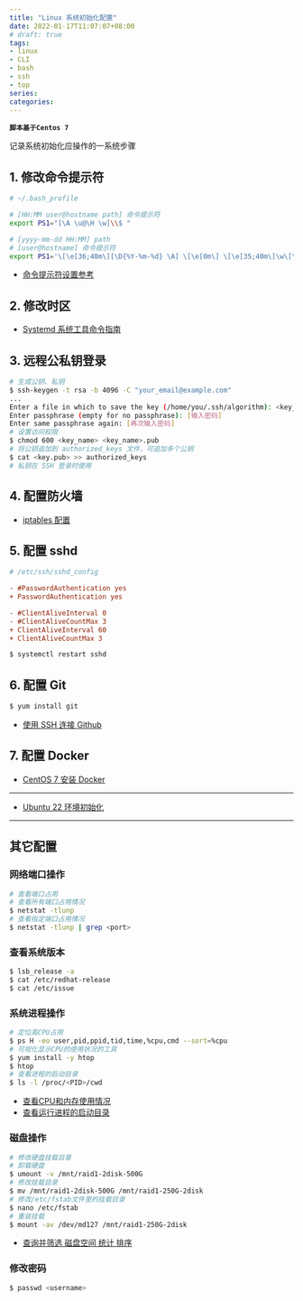 ```yaml
---
title: "Linux 系统初始化配置"
date: 2022-01-17T11:07:07+08:00
# draft: true
tags: 
- linux
- CLI
- bash
- ssh
- top
series:
categories:
---
```


**`脚本基于Centos 7`**

记录系统初始化应操作的一系统步骤

## 1. 修改命令提示符
```bash
# ~/.bash_profile

# [HH:MM user@hostname path] 命令提示符
export PS1="[\A \u@\H \w]\\$ "

# [yyyy-mm-dd HH:MM] path
# [user@hostname] 命令提示符
export PS1='\[\e[36;40m\][\D{%Y-%m-%d} \A] \[\e[0m\] \[\e[35;40m\]\w\[\e[0m\]\n\[\e[33;40m\][\u@\H]\[\e[0m\] \\$ '
```
- [命令提示符设置参考](https://www.linuxidc.com/Linux/2017-10/147438.htm)

## 2. 修改时区
- [Systemd 系统工具命令指南](../systemd/#修改服务器时区)

## 3. 远程公私钥登录
```bash
# 生成公钥、私钥
$ ssh-keygen -t rsa -b 4096 -C "your_email@example.com"
...
Enter a file in which to save the key (/home/you/.ssh/algorithm): <key_name>
Enter passphrase (empty for no passphrase): [输入密码]
Enter same passphrase again: [再次输入密码]
# 设置访问权限
$ chmod 600 <key_name> <key_name>.pub
# 将公钥追加到 authorized_keys 文件，可追加多个公钥
$ cat <key.pub> >> authorized_keys
# 私钥在 SSH 登录时使用
```

## 4. 配置防火墙
- [iptables 配置](../iptables_manual/)

## 5. 配置 sshd
```ini
# /etc/ssh/sshd_config

- #PasswordAuthentication yes
+ PasswordAuthentication yes

- #ClientAliveInterval 0
- #ClientAliveCountMax 3
+ ClientAliveInterval 60
+ ClientAliveCountMax 3
```
```bash
$ systemctl restart sshd
```

## 6. 配置 Git
```bash
$ yum install git
```
- [使用 SSH 连接 Github](../../git/connect_with_ssh/)

## 7. 配置 Docker
- [CentOS 7 安装 Docker](../../docker/docker_install_centos)
---

- [Ubuntu 22 环境初始化](https://blog.hellowood.dev/posts/ubuntu-22-%E7%8E%AF%E5%A2%83%E5%88%9D%E5%A7%8B%E5%8C%96/#%E4%BF%AE%E6%94%B9-apt-%E6%BA%90)
---

## 其它配置

### 网络端口操作
```bash
# 查看端口占用
# 查看所有端口占用情况
$ netstat -tlunp
# 查看指定端口占用情况
$ netstat -tlunp | grep <port>
```

### 查看系统版本
```bash
$ lsb_release -a
$ cat /etc/redhat-release
$ cat /etc/issue
```

### 系统进程操作
```bash
# 定位高CPU占用
$ ps H -eo user,pid,ppid,tid,time,%cpu,cmd --sort=%cpu
# 可视化显示CPU的使用状况的工具
$ yum install -y htop
$ htop
# 查看进程的启动目录
$ ls -l /proc/<PID>/cwd
```
- [查看CPU和内存使用情况](https://www.cnblogs.com/xd502djj/archive/2011/03/01/1968041.html)
- [查看运行进程的启动目录](https://blog.csdn.net/CHEndorid/article/details/105775330)

### 磁盘操作
```bash
# 修改硬盘挂载目录
# 卸载硬盘
$ umount -v /mnt/raid1-2disk-500G
# 修改挂载目录
$ mv /mnt/raid1-2disk-500G /mnt/raid1-250G-2disk
# 修改/etc/fstab文件里的挂载目录
$ nano /etc/fstab
# 重装挂载
$ mount -av /dev/md127 /mnt/raid1-250G-2disk
```
- [查询并筛选 磁盘空间 统计 排序](https://blog.csdn.net/u013030100/article/details/79564378)

### 修改密码
```bash
$ passwd <username>
```
